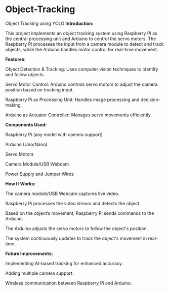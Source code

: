 # Object-Tracking
Object Tracking using YOLO
**Introduction:**

  This project implements an object tracking system using Raspberry Pi as the central processing unit and Arduino to control the servo motors. The Raspberry Pi processes the input from a camera module to detect and track objects, while the Arduino handles motor control for real-time movement.

  

**Features:**

  Object Detection & Tracking: Uses computer vision techniques to identify and follow objects.
  
  Servo Motor Control: Arduino controls servo motors to adjust the camera position based on tracking input.
  
  Raspberry Pi as Processing Unit: Handles image processing and decision-making.
  
  Arduino as Actuator Controller: Manages servo movements efficiently.

  

**Components Used:**

  Raspberry Pi (any model with camera support)
  
  Arduino (Uno/Nano)
    
  Servo Motors
  
  Camera Module/USB Webcam
  
  Power Supply and Jumper Wires

  

**How It Works:**

  The camera module/USB Webcam captures live video.

  Raspberry Pi processes the video stream and detects the object.
  
  Based on the object’s movement, Raspberry Pi sends commands to the Arduino.
  
  The Arduino adjusts the servo motors to follow the object's position.
  
  The system continuously updates to track the object's movement in real-time.

  

**Future Improvements:**

  Implementing AI-based tracking for enhanced accuracy.
  
  Adding multiple camera support.
  
  Wireless communication between Raspberry Pi and Arduino.
